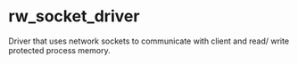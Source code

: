 # rw_socket_driver
Driver that uses network sockets to communicate with client and read/ write protected process memory.
